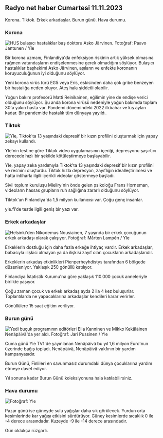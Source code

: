 ## Radyo net haber Cumartesi 11.11.2023

Korona. Tiktok. Erkek arkadaşlar. Burun günü. Hava durumu.

### Korona

![HUS bulaşıcı hastalıklar baş doktoru Asko Järvinen. Fotoğraf: Paavo Jantunen / Yle](https://images.cdn.yle.fi/image/upload/c_crop,h_3027,w_5382,x_0,y_311/ar_1.7777777777777777,c_fill,g_faces,h_675,w_1200/dpr_1.0/q_auto:eco/f_auto/fl_lossy/v1699692578/39-1199235654f3bb0eba14)

Bir korona uzmanı, Finlandiya'da enfeksiyon riskinin artık yüksek olmasına rağmen vatandaşların endişelenmesine gerek olmadığını söylüyor. Bulaşıcı hastalıklar başhekimi Asko Järvinen, aşıların ve enfekte koronanın koruyuculuğunun iyi olduğunu söylüyor.

Yeni korona virüs türü EG5 veya Eris, eskisinden daha çok gribe benzeyen bir hastalığa neden oluyor. Ateş hala şiddetli olabilir.

Yoğun bakım profesörü Matti Reinikainen, eğilimin yine de endişe verici olduğunu söylüyor. Şu anda korona virüsü nedeniyle yoğun bakımda toplam 30'a yakın hasta var. Pandemi dönemindeki 2022 ilkbahar ve kış ayları kadar. Bir pandemide hastalık tüm dünyaya yayıldı.

### Tiktok

![Yle, Tiktok'ta 13 yaşındaki depresif bir kızın profilini oluşturmak için yapay zekayı kullandı. ](https://images.cdn.yle.fi/image/upload/c_crop,h_2955,w_5255,x_371,y_789/ar_1.777777777777777,c_fill,g_faces,h_675,w_1200/dpr_1.0/q_auto:eco/f_auto/fl_lossy/v1697625813/39-1187987652fb3e8a7ce7)

Yle'nin testine göre Tiktok video uygulamasının içeriği, depresyonu şaşırtıcı derecede hızlı bir şekilde kötüleştirmeye başlayabilir.

Yle, yapay zeka yardımıyla Tiktok'ta 13 yaşındaki depresif bir kızın profilini ve resmini oluşturdu. Tiktok hızla depresyon, zayıflığın idealleştirilmesi ve hatta intiharla ilgili içerikli videolar göstermeye başladı.

Sivil toplum kuruluşu Mieliry'nin önde gelen psikoloğu Frans Horneman, videoların hassas grupların ruh sağlığına zararlı olduğunu söylüyor.

Tiktok'un Finlandiya'da 1,5 milyon kullanıcısı var. Çoğu genç insanlar.

yle.fi'de testle ilgili geniş bir yazı var.

### Erkek arkadaşlar

![Helsinki'den Nikodemus Nousiainen, 7 yaşında bir erkek çocuğunun erkek arkadaşı olarak çalışıyor. Fotoğraf: Mårten Lampén / Yle](https://images.cdn.yle.fi/image/upload/c_crop,h_2250,w_4000,x_0,y_150/ar_1.7777777777777777,c_fill,g_faces,h_675,w_1200/dpr_1.0/q_auto:eco/f_auto/fl_lossy/v1699361417/39-1197061654a30293868a)

Erkeklerin dostluğu için daha fazla erkeğe ihtiyaç vardır. Erkek arkadaşlar, babasıyla ilişkisi olmayan ya da ilişkisi zayıf olan çocukların arkadaşlarıdır.

Erkeklerin arkadaş etkinlikleri Pienperheyhdistys tarafından 6 bölgede düzenleniyor. Yaklaşık 250 gönüllü katılıyor.

Finlandiya İstatistik Kurumu'na göre yaklaşık 110.000 çocuk anneleriyle birlikte yaşıyor.

Çoğu zaman çocuk ve erkek arkadaş ayda 2 ila 4 kez buluşurlar. Toplantılarda ne yapacaklarına arkadaşlar kendileri karar verirler.

Gönüllülere 15 saat eğitim veriliyor.

### Burun günü

![Yedi buçuk programının editörleri Ella Kanninen ve Mikko Kekäläinen Nenäpäivä'da yer aldı. Fotoğraf: Jari Pussinen / Yle](https://images.cdn.yle.fi/image/upload/c_crop,h_3125,w_5557,x_0,y_126/ar_1.7777777777777777,c_fill,g_faces,h_675,w_1200/dpr_1.0/q_auto:eco/f_auto/fl_lossy/v1699531130/39-1198130654cc7a81d6f6)

Cuma günü Yle TV1'de yayınlanan Nenäpäivä bu yıl 1,6 milyon Euro'nun üzerinde bağış topladı. Nenäpäivä, Nenäpäivä vakfının bir yardım kampanyasıdır.

Burun Günü, Finlileri en savunmasız durumdaki dünya çocuklarına yardım etmeye davet ediyor.

Yıl sonuna kadar Burun Günü koleksiyonuna hala katılabilirsiniz.

### Hava durumu

![ Fotoğraf: Yle](https://images.cdn.yle.fi/image/upload/c_crop,h_1080,w_1919,x_0,y_0/ar_1.7777777777777777,c_fill,g_faces,h_675,w_1200/dpr_1.0/q_auto:eco/f_auto/fl_lossy/v1699717391/39-1199335654fa0f0a84d5)

Pazar günü ise güneyde sulu yağışlar daha sık görülecek. Yurdun orta kesimlerinde kar yağışı etkisini sürdürüyor. Güney kesimlerde sıcaklık 0 ile -4 derece arasındadır. Kuzeyde -9 ile -14 derece arasındadır.

Gün oldukça rüzgarlı.